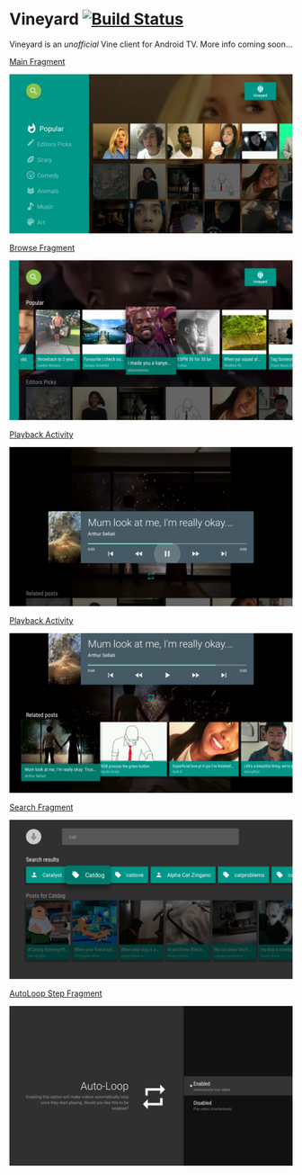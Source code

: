 Vineyard [![Build Status](https://travis-ci.org/hitherejoe/Vineyard.svg?branch=master)](https://travis-ci.org/hitherejoe/Vineyard)
========

Vineyard is an _unofficial_ Vine client for Android TV. More info coming soon...

[Main Fragment](/app/src/main/java/com.hitherejoe.vineyard/ui/fragment/MainFragment.java)
<p align="center">
    <img src="images/main.png" alt="Web Launcher"/>
</p>


[Browse Fragment](/app/src/main/java/com.hitherejoe.vineyard/ui/fragment/MainFragment.java)
<p align="center">
    <img src="images/browse.png" alt="Web Launcher"/>
</p>


[Playback Activity](/app/src/main/java/com.hitherejoe.vineyard/ui/activity/PlaybackActivity.java)
<p align="center">
    <img src="images/video.png" alt="Web Launcher"/>
</p>


[Playback Activity](/app/src/main/java/com.hitherejoe.vineyard/ui/activity/PlaybackActivity.java)
<p align="center">
    <img src="images/video_related.png" alt="Web Launcher"/>
</p>


[Search Fragment](/app/src/main/java/com.hitherejoe.vineyard/ui/fragment/SearchFragment.java)
<p align="center">
    <img src="images/search_results.png" alt="Web Launcher"/>
</p>

[AutoLoop Step Fragment](/app/src/main/java/com.hitherejoe.vineyard/ui/fragment/AutoLoopStepFragment.java)
<p align="center">
    <img src="images/settings.png" alt="Web Launcher"/>
</p>
